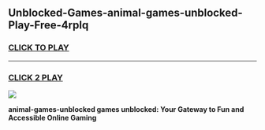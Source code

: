 
## Unblocked-Games-animal-games-unblocked-Play-Free-4rplq
<h3>
<a href="https://premium76.site?title=animal-games-unblocked&ref=18A1">CLICK TO PLAY</a></h3>
<hr>

<h3>
<a href="https://premium76.site?title=animal-games-unblocked&ref=18A1">CLICK 2 PLAY</a>
  
</h3>

<a href="https://premium76.site?title=animal-games-unblocked&ref=18A1"><img src="https://clearcache.store/games.png"></a>


**animal-games-unblocked games unblocked: Your Gateway to Fun and Accessible Online Gaming**

